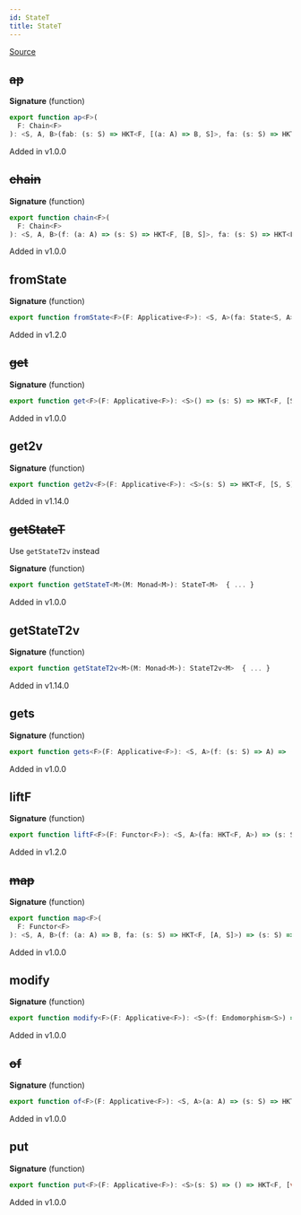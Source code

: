 ```yaml
---
id: StateT
title: StateT
---
```


[Source](https://github.com/gcanti/fp-ts/blob/master/src/StateT.ts)

## ~~ap~~

**Signature** (function)

```ts
export function ap<F>(
  F: Chain<F>
): <S, A, B>(fab: (s: S) => HKT<F, [(a: A) => B, S]>, fa: (s: S) => HKT<F, [A, S]>) => (s: S) => HKT<F, [B, S]>  { ... }
```

Added in v1.0.0

## ~~chain~~

**Signature** (function)

```ts
export function chain<F>(
  F: Chain<F>
): <S, A, B>(f: (a: A) => (s: S) => HKT<F, [B, S]>, fa: (s: S) => HKT<F, [A, S]>) => (s: S) => HKT<F, [B, S]>  { ... }
```

Added in v1.0.0

## fromState

**Signature** (function)

```ts
export function fromState<F>(F: Applicative<F>): <S, A>(fa: State<S, A>) => (s: S) => HKT<F, [A, S]>  { ... }
```

Added in v1.2.0

## ~~get~~

**Signature** (function)

```ts
export function get<F>(F: Applicative<F>): <S>() => (s: S) => HKT<F, [S, S]>  { ... }
```

Added in v1.0.0

## get2v

**Signature** (function)

```ts
export function get2v<F>(F: Applicative<F>): <S>(s: S) => HKT<F, [S, S]>  { ... }
```

Added in v1.14.0

## ~~getStateT~~

Use `getStateT2v` instead

**Signature** (function)

```ts
export function getStateT<M>(M: Monad<M>): StateT<M>  { ... }
```

Added in v1.0.0

## getStateT2v

**Signature** (function)

```ts
export function getStateT2v<M>(M: Monad<M>): StateT2v<M>  { ... }
```

Added in v1.14.0

## gets

**Signature** (function)

```ts
export function gets<F>(F: Applicative<F>): <S, A>(f: (s: S) => A) => (s: S) => HKT<F, [A, S]>  { ... }
```

Added in v1.0.0

## liftF

**Signature** (function)

```ts
export function liftF<F>(F: Functor<F>): <S, A>(fa: HKT<F, A>) => (s: S) => HKT<F, [A, S]>  { ... }
```

Added in v1.2.0

## ~~map~~

**Signature** (function)

```ts
export function map<F>(
  F: Functor<F>
): <S, A, B>(f: (a: A) => B, fa: (s: S) => HKT<F, [A, S]>) => (s: S) => HKT<F, [B, S]>  { ... }
```

Added in v1.0.0

## modify

**Signature** (function)

```ts
export function modify<F>(F: Applicative<F>): <S>(f: Endomorphism<S>) => (s: S) => HKT<F, [void, S]>  { ... }
```

Added in v1.0.0

## ~~of~~

**Signature** (function)

```ts
export function of<F>(F: Applicative<F>): <S, A>(a: A) => (s: S) => HKT<F, [A, S]>  { ... }
```

Added in v1.0.0

## put

**Signature** (function)

```ts
export function put<F>(F: Applicative<F>): <S>(s: S) => () => HKT<F, [void, S]>  { ... }
```

Added in v1.0.0
